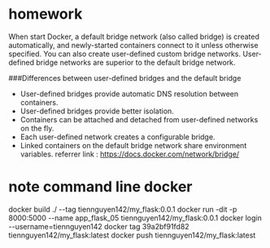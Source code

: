 
# homework
When start Docker, a default bridge network (also called bridge) is created automatically, and newly-started containers connect to it unless otherwise specified. You can also create user-defined custom bridge networks. User-defined bridge networks are superior to the default bridge network.

###Differences between user-defined bridges and the default bridge
 - User-defined bridges provide automatic DNS resolution between containers.
 - User-defined bridges provide better isolation.
 - Containers can be attached and detached from user-defined networks on the fly.
 - Each user-defined network creates a configurable bridge.
 - Linked containers on the default bridge network share environment variables.
referrer link : https://docs.docker.com/network/bridge/ 
# note command line docker
docker build ./ --tag tiennguyen142/my_flask:0.0.1
docker run -dit -p 8000:5000 --name app_flask_05 tiennguyen142/my_flask:0.0.1
docker login --username=tiennguyen142
docker tag 39a2bf91fd82 tiennguyen142/my_flask:latest 
docker push tiennguyen142/my_flask:latest 





